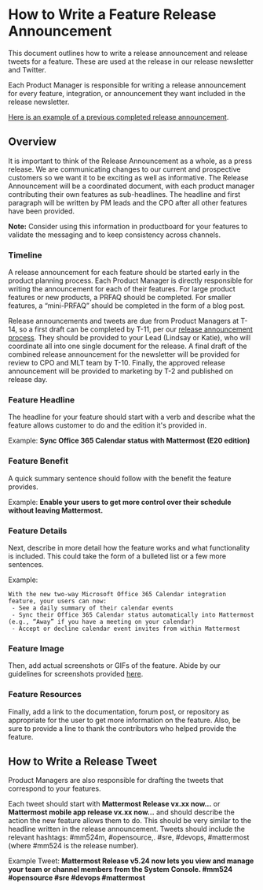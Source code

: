 # How to Write a Feature Release Announcement

This document outlines how to write a release announcement and release tweets for a feature. These are used at the release in our release newsletter and Twitter.

Each Product Manager is responsible for writing a release announcement for every feature, integration, or announcement they want included in the release newsletter.

[Here is an example of a previous completed release announcement](https://docs.google.com/document/d/1BqgLFqvpYJFm6TfrqkCUyYIs666BL1nawpgw6a4CpGA/edit?usp=sharing).

## Overview

It is important to think of the Release Announcement as a whole, as a press release.  We are communicating changes to our current and prospective customers so we want it to be exciting as well as informative.  The Release Announcement will be a coordinated document, with each product manager contributing their own features as sub-headlines.  The headline and first paragraph will be written by PM leads and the CPO after all other features have been provided. 

**Note:** Consider using this information in productboard for your features to validate the messaging and to keep consistency across channels. 

### Timeline
A release announcement for each feature should be started early in the product planning process. Each Product Manager is directly responsible for writing the announcement for each of their features. For large product features or new products, a PRFAQ should be completed. For smaller features, a “mini-PRFAQ” should be completed in the form of a blog post.

Release announcements and tweets are due from Product Managers at T-14, so a first draft can be completed by T-11, per our [release announcement process](operations/messaging-and-math/how-to-guides-for-m-and-m/how-to-create-release-announcements). They should be provided to your Lead (Lindsay or Katie), who will coordinate all into one single document for the release. A final draft of the combined release announcement for the newsletter will be provided for review to CPO and MLT team by T-10. Finally, the approved release announcement will be provided to marketing by T-2 and published on release day.

### Feature Headline

The headline for your feature should start with a verb and describe what the feature allows customer to do and the edition it's provided in.

Example: **Sync Office 365 Calendar status with Mattermost (E20 edition)**

### Feature Benefit

A quick summary sentence should follow with the benefit the feature provides.

Example: **Enable your users to get more control over their schedule without leaving Mattermost.**

### Feature Details

Next, describe in more detail how the feature works and what functionality is included. This could take the form of a bulleted list or a few more sentences. 

Example: 
``` none
With the new two-way Microsoft Office 365 Calendar integration feature, your users can now:
 - See a daily summary of their calendar events
 - Sync their Office 365 Calendar status automatically into Mattermost (e.g., “Away” if you have a meeting on your calendar)
 - Accept or decline calendar event invites from within Mattermost
```

### Feature Image

Then, add actual screenshots or GIFs of the feature. Abide by our guidelines for screenshots provided [here](https://handbook.mattermost.com/operations/messaging-and-math/how-to-guides-for-m-and-m/how-to-create-screenshots-and-gifs).

### Feature Resources

Finally, add a link to the documentation, forum post, or repository as appropriate for the user to get more information on the feature. Also, be sure to provide a line to thank the contributors who helped provide the feature.

## How to Write a Release Tweet

Product Managers are also responsible for drafting the tweets that correspond to your features.

Each tweet should start with **Mattermost Release vx.xx now…** or **Mattermost mobile app release vx.xx now…** and should describe the action the new feature allows them to do. This should be very similar to the headline written in the release announcement. Tweets should include the relevant hashtags: #mm524m, #opensource,. #sre, #devops, #mattermost (where #mm524 is the release number).

Example Tweet: **Mattermost Release v5.24 now lets you view and manage your team or channel members from the System Console. #mm524 #opensource #sre #devops #mattermost**
